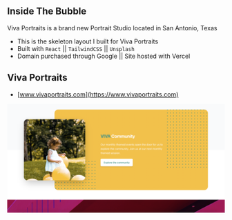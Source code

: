 ## Inside The Bubble

Viva Portraits is a brand new Portrait Studio located in San Antonio, Texas
- This is the skeleton layout I built for Viva Portraits
- Built with `React` || `TailwindCSS` || `Unsplash`
- Domain purchased through Google || Site hosted with Vercel

## Viva Portraits
* [www.vivaportraits.com](https://www.vivaportraits.com) 

![screenshot](./public/screenshot.png)